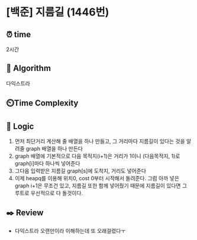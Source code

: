 # [백준] 지름길 (1446번)

## ⏰ **time**

2시간

## :pushpin: **Algorithm**

다익스트라

## ⏲️**Time Complexity**

## :round_pushpin: **Logic**

1. 먼저 최단거리 계산해 줄 배열을 하나 만들고, 그 거리마다 지름길이 있다는 것을 알려줄 graph 배열을 하나 만든다
2. graph 배열에 기본적으로 다음 목적지(i+1)은 거리가 1이니 (다음목적지, 1)로 graph[i]마다 하나씩 넣어준다
3. 그다음 입력받은 지름길 graph[s]에 도착지, 거리도 넣어준다
4. 이제 heapq를 이용해 위치0, cost 0부터 시작해서 돌려준다. 그럼 아까 넣은 graph i+1은 무조건 있고, 지름길 또한 함께 넣어줬기 때문에
   지름길이 있다면 그 루트로 우선적으로 다 돌것이다.

## :black_nib: **Review**

- 다익스트라 오랜만이라 이해하는데 또 오래걸렸다ㅜ
